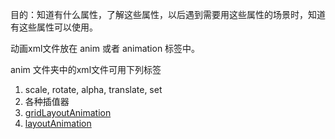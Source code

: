 目的：知道有什么属性，了解这些属性，以后遇到需要用这些属性的场景时，知道有这些属性可以使用。

动画xml文件放在 anim 或者 animation 标签中。

anim 文件夹中的xml文件可用下列标签
1. scale, rotate, alpha, translate, set 
1. 各种插值器
1. [gridLayoutAnimation](https://blog.csdn.net/harvic880925/article/details/50785786)
1. [layoutAnimation](https://blog.csdn.net/harvic880925/article/details/50785786)


